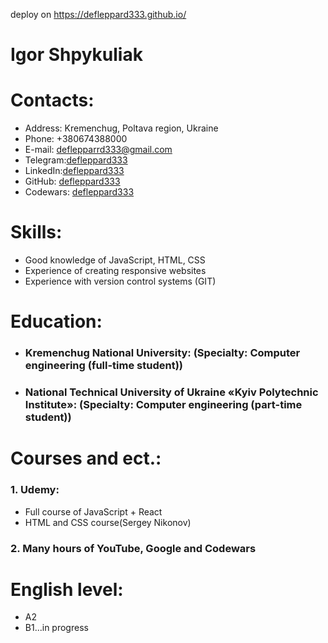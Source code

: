 deploy on https://defleppard333.github.io/

# Igor Shpykuliak

# Contacts:
  - Address: Kremenchug, Poltava region, Ukraine
  - Phone: +380674388000
  - E-mail: deflepparrd333@gmail.com
  - Telegram:[defleppard333](https://t.me/defleppard333 "Telegram")
  - LinkedIn:[defleppard333](https://linkedin.com/in/deflepparrd333 "LinkedIn")
  - GitHub: [defleppard333](https://github.com/DefLeppard333 "GitHub")
  - Codewars: [defleppard333](https://www.codewars.com/users/defleppard "Codewars")
  
# Skills:
  -	Good knowledge of JavaScript, HTML, CSS
  -	Experience of creating responsive websites
  -	Experience with version control systems (GIT)

# Education:
  - ### Kremenchug National University: (Specialty: Computer engineering (full-time student))
  - ### National Technical University of  Ukraine «Kyiv Polytechnic Institute»: (Specialty: Computer engineering (part-time student))

# Courses and ect.:
### 1. Udemy:
 - Full course of JavaScript + React
 - HTML and CSS course(Sergey Nikonov)
### 2. Many hours of YouTube, Google and Codewars
# English level:
  - A2
  - B1...in progress
